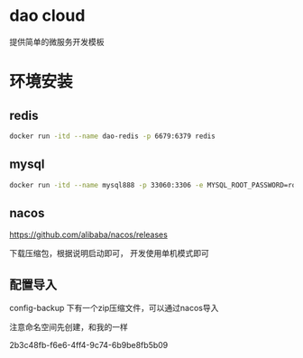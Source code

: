 # dao cloud

提供简单的微服务开发模板

# 环境安装

## redis

```bash
docker run -itd --name dao-redis -p 6679:6379 redis
```


## mysql

```bash
docker run -itd --name mysql888 -p 33060:3306 -e MYSQL_ROOT_PASSWORD=root -e TZ=Asia/Shanghai  ubuntu/mysql:8.0-20.04_beta  --default-authentication-plugin=mysql_native_password 
```

## nacos

https://github.com/alibaba/nacos/releases

下载压缩包，根据说明启动即可， 开发使用单机模式即可



## 配置导入

config-backup 下有一个zip压缩文件，可以通过nacos导入

注意命名空间先创建，和我的一样

2b3c48fb-f6e6-4ff4-9c74-6b9be8fb5b09

